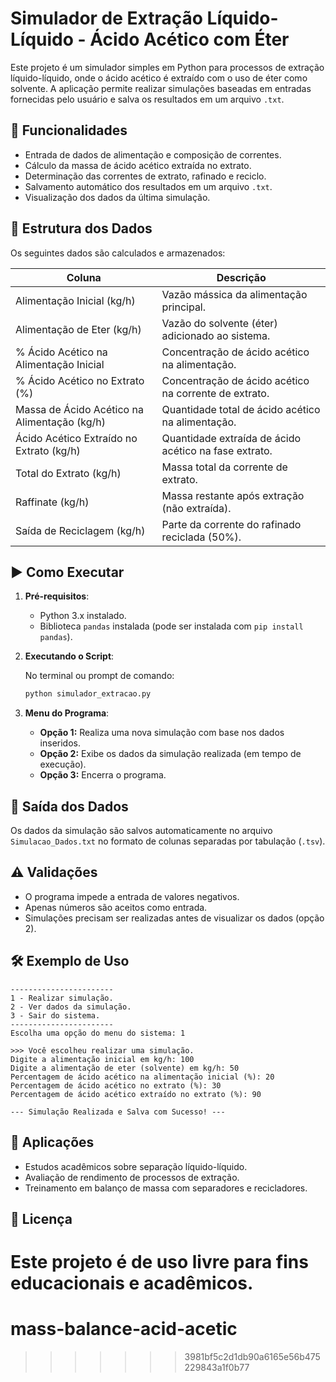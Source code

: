 # Simulador de Extração Líquido-Líquido - Ácido Acético com Éter

Este projeto é um simulador simples em Python para processos de extração líquido-líquido, onde o ácido acético é extraído com o uso de éter como solvente. A aplicação permite realizar simulações baseadas em entradas fornecidas pelo usuário e salva os resultados em um arquivo `.txt`.

## 📌 Funcionalidades

- Entrada de dados de alimentação e composição de correntes.
- Cálculo da massa de ácido acético extraída no extrato.
- Determinação das correntes de extrato, rafinado e reciclo.
- Salvamento automático dos resultados em um arquivo `.txt`.
- Visualização dos dados da última simulação.

## 📁 Estrutura dos Dados

Os seguintes dados são calculados e armazenados:

| Coluna                                       | Descrição |
|----------------------------------------------|-------------------------------------------------------|
| Alimentação Inicial (kg/h)                   | Vazão mássica da alimentação principal.               |
| Alimentação de Eter (kg/h)                   | Vazão do solvente (éter) adicionado ao sistema.       |
| % Ácido Acético na Alimentação Inicial       | Concentração de ácido acético na alimentação.         |
| % Ácido Acético no Extrato (%)               | Concentração de ácido acético na corrente de extrato. |
| Massa de Ácido Acético na Alimentação (kg/h) | Quantidade total de ácido acético na alimentação.     |
| Ácido Acético Extraído no Extrato (kg/h)     | Quantidade extraída de ácido acético na fase extrato. |
| Total do Extrato (kg/h)                      | Massa total da corrente de extrato.                   |
| Raffinate (kg/h)                             | Massa restante após extração (não extraída).          |
| Saída de Reciclagem (kg/h)                   | Parte da corrente do rafinado reciclada (50%).        |

## ▶️ Como Executar

1. **Pré-requisitos**:
   - Python 3.x instalado.
   - Biblioteca `pandas` instalada (pode ser instalada com `pip install pandas`).

2. **Executando o Script**:

   No terminal ou prompt de comando:

   ```bash
   python simulador_extracao.py
   ```

3. **Menu do Programa**:
   - **Opção 1:** Realiza uma nova simulação com base nos dados inseridos.
   - **Opção 2:** Exibe os dados da simulação realizada (em tempo de execução).
   - **Opção 3:** Encerra o programa.

## 💾 Saída dos Dados

Os dados da simulação são salvos automaticamente no arquivo `Simulacao_Dados.txt` no formato de colunas separadas por tabulação (`.tsv`).

## ⚠️ Validações

- O programa impede a entrada de valores negativos.
- Apenas números são aceitos como entrada.
- Simulações precisam ser realizadas antes de visualizar os dados (opção 2).

## 🛠️ Exemplo de Uso

```text
-----------------------
1 - Realizar simulação.
2 - Ver dados da simulação.
3 - Sair do sistema.
-----------------------
Escolha uma opção do menu do sistema: 1

>>> Você escolheu realizar uma simulação.
Digite a alimentação inicial em kg/h: 100
Digite a alimentação de eter (solvente) em kg/h: 50
Percentagem de ácido acético na alimentação inicial (%): 20
Percentagem de ácido acético no extrato (%): 30
Percentagem de ácido acético extraído no extrato (%): 90

--- Simulação Realizada e Salva com Sucesso! ---
```

## 🧪 Aplicações

- Estudos acadêmicos sobre separação líquido-líquido.
- Avaliação de rendimento de processos de extração.
- Treinamento em balanço de massa com separadores e recicladores.

## 📄 Licença

Este projeto é de uso livre para fins educacionais e acadêmicos.
=======
# mass-balance-acid-acetic
>>>>>>> 3981bf5c2d1db90a6165e56b475229843a1f0b77
